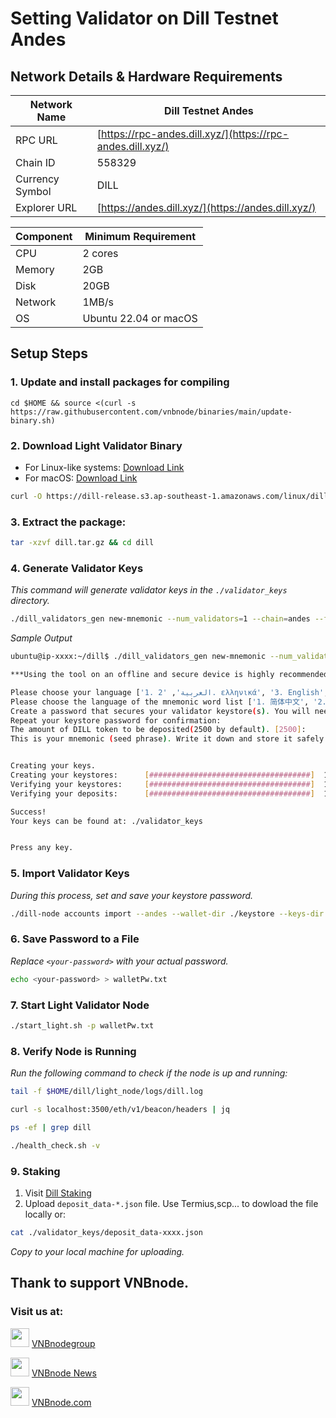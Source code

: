 # Setting Validator on Dill Testnet Andes

## Network Details & Hardware Requirements

| Network Name | Dill Testnet Andes |
| --- | --- |
| RPC URL | [https://rpc-andes.dill.xyz/](https://rpc-andes.dill.xyz/) |
| Chain ID | 558329 |
| Currency Symbol | DILL |
| Explorer URL | [https://andes.dill.xyz/](https://andes.dill.xyz/) |

| Component | Minimum Requirement |
| --- | --- |
| CPU | 2 cores |
| Memory | 2GB |
| Disk | 20GB |
| Network | 1MB/s |
| OS | Ubuntu 22.04 or macOS |

## Setup Steps

### 1. Update and install packages for compiling
```
cd $HOME && source <(curl -s https://raw.githubusercontent.com/vnbnode/binaries/main/update-binary.sh)
```
### 2. Download Light Validator Binary
- For Linux-like systems: [Download Link](https://dill-release.s3.ap-southeast-1.amazonaws.com/linux/dill.tar.gz)
- For macOS: [Download Link](https://dill-release.s3.ap-southeast-1.amazonaws.com/macos/dill.tar.gz)
```bash
curl -O https://dill-release.s3.ap-southeast-1.amazonaws.com/linux/dill.tar.gz
```
### 3. Extract the package:
```bash
tar -xzvf dill.tar.gz && cd dill
```
### 4. Generate Validator Keys
_This command will generate validator keys in the `./validator_keys` directory._
```bash
./dill_validators_gen new-mnemonic --num_validators=1 --chain=andes --folder=./
```
_Sample Output_
```bash
ubuntu@ip-xxxx:~/dill$ ./dill_validators_gen new-mnemonic --num_validators=1 --chain=andes --folder=./

***Using the tool on an offline and secure device is highly recommended to keep your mnemonic safe.***

Please choose your language ['1. العربية', '2. ελληνικά', '3. English', '4. Français', '5. Bahasa melayu', '6. Italiano', '7. 日本語', '8. 한국어', '9. Português do Brasil', '10. român', '11. Türkçe', '12. 简体中文']:  [English]: 3
Please choose the language of the mnemonic word list ['1. 简体中文', '2. 繁體中文', '3. čeština', '4. English', '5. Italiano', '6. 한국어', '7. Português', '8. Español']:  [english]: 4
Create a password that secures your validator keystore(s). You will need to re-enter this to decrypt them when you setup your Dill validators.:
Repeat your keystore password for confirmation:
The amount of DILL token to be deposited(2500 by default). [2500]:
This is your mnemonic (seed phrase). Write it down and store it safely. It is the ONLY way to retrieve your deposit.


Creating your keys.
Creating your keystores:	  [####################################]  1/1
Verifying your keystores:	  [####################################]  1/1
Verifying your deposits:	  [####################################]  1/1

Success!
Your keys can be found at: ./validator_keys


Press any key.
```
### 5. Import Validator Keys
_During this process, set and save your keystore password._
```bash
./dill-node accounts import --andes --wallet-dir ./keystore --keys-dir validator_keys/ --accept-terms-of-use
```
### 6. Save Password to a File
_Replace `<your-password>` with your actual password._
```bash
echo <your-password> > walletPw.txt
```
### 7. Start Light Validator Node
```bash
./start_light.sh -p walletPw.txt
```
### 8. Verify Node is Running
_Run the following command to check if the node is up and running:_
```bash
tail -f $HOME/dill/light_node/logs/dill.log
```
```bash
curl -s localhost:3500/eth/v1/beacon/headers | jq
```
```bash
ps -ef | grep dill
```
```bash
./health_check.sh -v
```
### 9. Staking

1. Visit [Dill Staking](https://staking.dill.xyz/)
2. Upload `deposit_data-*.json` file.
Use Termius,scp... to dowload the file locally or:
```bash
cat ./validator_keys/deposit_data-xxxx.json
```
_Copy to your local machine for uploading._

## Thank to support VNBnode.
### Visit us at:

<img src="https://user-images.githubusercontent.com/50621007/183283867-56b4d69f-bc6e-4939-b00a-72aa019d1aea.png" width="30"/> <a href="https://t.me/VNBnodegroup" target="_blank">VNBnodegroup</a>

<img src="https://user-images.githubusercontent.com/50621007/183283867-56b4d69f-bc6e-4939-b00a-72aa019d1aea.png" width="30"/> <a href="https://t.me/Vnbnode" target="_blank">VNBnode News</a>

<img src="https://github.com/vnbnode/binaries/blob/main/Logo/VNBnode.jpg" width="30"/> <a href="https://VNBnode.com" target="_blank">VNBnode.com</a>
